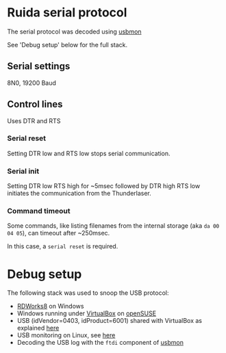 # Ruida serial protocol

The serial protocol was decoded using [usbmon](https://github.com/kkaempf/usbmon)

See 'Debug setup' below for the full stack.

## Serial settings

8N0, 19200 Baud

## Control lines

Uses DTR and RTS

### Serial reset

Setting DTR low and RTS low stops serial communication.

### Serial init

Setting DTR low RTS high for ~5msec followed by DTR high RTS low
initiates the communication from the Thunderlaser.

### Command timeout

Some commands, like listing filenames from the internal storage (aka
`da 00 04 05`), can timeout after ~250msec.

In this case, a `serial reset` is required.


# Debug setup

The following stack was used to snoop the USB protocol:

* [RDWorks8](http://rdworks.software.informer.com/8.0/) on Windows
* Windows running under [VirtualBox](https://www.virtualbox.org/) on [openSUSE](https://www.opensuse.org)
* USB (idVendor=0403, idProduct=6001) shared with VirtualBox as explained [here](https://forums.virtualbox.org/viewtopic.php?f=35&t=82639)
* USB monitoring on Linux, see [here](https://www.kernel.org/doc/Documentation/usb/usbmon.txt)
* Decoding the USB log with the `ftdi` component of [usbmon](https://github.com/kkaempf/usbmon)
